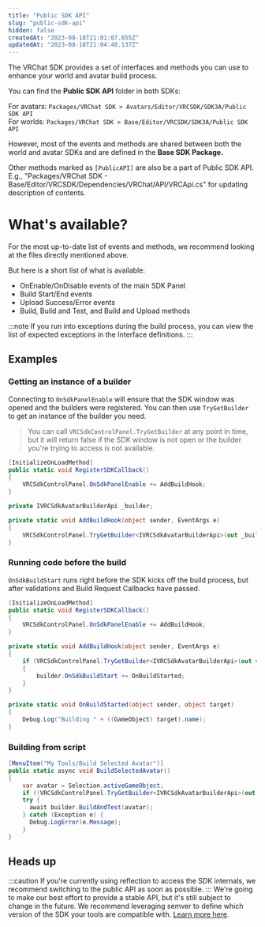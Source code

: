 ```yaml
---
title: "Public SDK API"
slug: "public-sdk-api"
hidden: false
createdAt: "2023-08-18T21:01:07.855Z"
updatedAt: "2023-08-18T21:04:48.137Z"
---
```


The VRChat SDK provides a set of interfaces and methods you can use to enhance your world and avatar build process. 

You can find the **Public SDK API** folder in both SDKs:

For avatars: `Packages/VRChat SDK > Avatars/Editor/VRCSDK/SDK3A/Public SDK API`  
For worlds: `Packages/VRChat SDK > Base/Editor/VRCSDK/SDK3A/Public SDK API`

However, most of the events and methods are shared between both the world and avatar SDKs and are defined in the **Base SDK Package.**

Other methods marked as `[PublicAPI]` are also be a part of Public SDK API. E.g., "Packages/VRChat SDK - Base/Editor/VRCSDK/Dependencies/VRChat/API/VRCApi.cs" for updating description of contents.

# What's available?

For the most up-to-date list of events and methods, we recommend looking at the files directly mentioned above.

But here is a short list of what is available:

- OnEnable/OnDisable events of the main SDK Panel
- Build Start/End events
- Upload Success/Error events
- Build, Build and Test, and Build and Upload methods

:::note
If you run into exceptions during the build process, you can view the list of expected exceptions in the Interface definitions.
:::
## Examples

### Getting an instance of a builder

Connecting to `OnSdkPanelEnable` will ensure that the SDK window was opened and the builders were registered. You can then use `TryGetBuilder` to get an instance of the builder you need.

> You can call `VRCSdkControlPanel.TryGetBuilder` at any point in time, but it will return false if the SDK window is not open or the builder you're trying to access is not available.

```cs
[InitializeOnLoadMethod]
public static void RegisterSDKCallback()
{
    VRCSdkControlPanel.OnSdkPanelEnable += AddBuildHook;
}

private IVRCSdkAvatarBuilderApi _builder;

private static void AddBuildHook(object sender, EventArgs e)
{
    VRCSdkControlPanel.TryGetBuilder<IVRCSdkAvatarBuilderApi>(out _builder);
}
```

### Running code before the build

`OnSdkBuildStart` runs right before the SDK kicks off the build process, but after validations and Build Request Callbacks have passed.

```cs
[InitializeOnLoadMethod]
public static void RegisterSDKCallback()
{
    VRCSdkControlPanel.OnSdkPanelEnable += AddBuildHook;
}

private static void AddBuildHook(object sender, EventArgs e)
{
    if (VRCSdkControlPanel.TryGetBuilder<IVRCSdkAvatarBuilderApi>(out var builder))
    {
        builder.OnSdkBuildStart += OnBuildStarted;
    }
}

private static void OnBuildStarted(object sender, object target)
{
    Debug.Log("Building " + ((GameObject) target).name);
}
```

### Building from script

```cs
[MenuItem("My Tools/Build Selected Avatar")]
public static async void BuildSelectedAvatar()
{
    var avatar = Selection.activeGameObject;
    if (!VRCSdkControlPanel.TryGetBuilder<IVRCSdkAvatarBuilderApi>(out var builder)) return;
    try {
      await builder.BuildAndTest(avatar);
    } catch (Exception e) {
      Debug.LogError(e.Message);
    }
}
```
## Heads up
:::caution
If you're currently using reflection to access the SDK internals, we recommend switching to the public API as soon as possible.
:::
We're going to make our best effort to provide a stable API, but it's still subject to change in the future. We recommend leveraging semver to define which version of the SDK your tools are compatible with. [Learn more here](https://vcc.docs.vrchat.com/vpm/packages/#versions-and-ranges).

